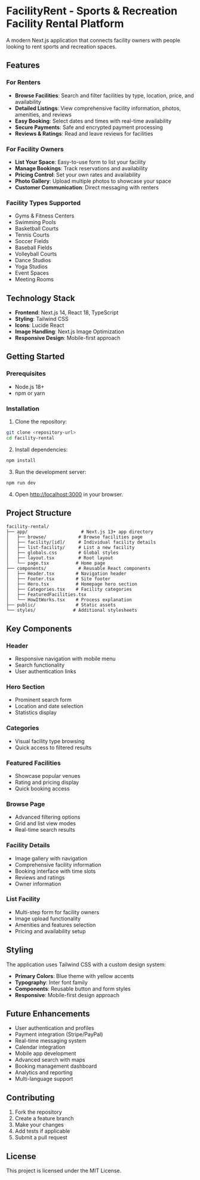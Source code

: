 # FacilityRent - Sports & Recreation Facility Rental Platform

A modern Next.js application that connects facility owners with people looking to rent sports and recreation spaces.

## Features

### For Renters
- **Browse Facilities**: Search and filter facilities by type, location, price, and availability
- **Detailed Listings**: View comprehensive facility information, photos, amenities, and reviews
- **Easy Booking**: Select dates and times with real-time availability
- **Secure Payments**: Safe and encrypted payment processing
- **Reviews & Ratings**: Read and leave reviews for facilities

### For Facility Owners
- **List Your Space**: Easy-to-use form to list your facility
- **Manage Bookings**: Track reservations and availability
- **Pricing Control**: Set your own rates and availability
- **Photo Gallery**: Upload multiple photos to showcase your space
- **Customer Communication**: Direct messaging with renters

### Facility Types Supported
- Gyms & Fitness Centers
- Swimming Pools
- Basketball Courts
- Tennis Courts
- Soccer Fields
- Baseball Fields
- Volleyball Courts
- Dance Studios
- Yoga Studios
- Event Spaces
- Meeting Rooms

## Technology Stack

- **Frontend**: Next.js 14, React 18, TypeScript
- **Styling**: Tailwind CSS
- **Icons**: Lucide React
- **Image Handling**: Next.js Image Optimization
- **Responsive Design**: Mobile-first approach

## Getting Started

### Prerequisites
- Node.js 18+ 
- npm or yarn

### Installation

1. Clone the repository:
```bash
git clone <repository-url>
cd facility-rental
```

2. Install dependencies:
```bash
npm install
```

3. Run the development server:
```bash
npm run dev
```

4. Open [http://localhost:3000](http://localhost:3000) in your browser.

## Project Structure

```
facility-rental/
├── app/                    # Next.js 13+ app directory
│   ├── browse/            # Browse facilities page
│   ├── facility/[id]/     # Individual facility details
│   ├── list-facility/     # List a new facility
│   ├── globals.css        # Global styles
│   ├── layout.tsx         # Root layout
│   └── page.tsx          # Home page
├── components/            # Reusable React components
│   ├── Header.tsx        # Navigation header
│   ├── Footer.tsx        # Site footer
│   ├── Hero.tsx          # Homepage hero section
│   ├── Categories.tsx    # Facility categories
│   ├── FeaturedFacilities.tsx
│   └── HowItWorks.tsx    # Process explanation
├── public/               # Static assets
└── styles/              # Additional stylesheets
```

## Key Components

### Header
- Responsive navigation with mobile menu
- Search functionality
- User authentication links

### Hero Section
- Prominent search form
- Location and date selection
- Statistics display

### Categories
- Visual facility type browsing
- Quick access to filtered results

### Featured Facilities
- Showcase popular venues
- Rating and pricing display
- Quick booking access

### Browse Page
- Advanced filtering options
- Grid and list view modes
- Real-time search results

### Facility Details
- Image gallery with navigation
- Comprehensive facility information
- Booking interface with time slots
- Reviews and ratings
- Owner information

### List Facility
- Multi-step form for facility owners
- Image upload functionality
- Amenities and features selection
- Pricing and availability setup

## Styling

The application uses Tailwind CSS with a custom design system:

- **Primary Colors**: Blue theme with yellow accents
- **Typography**: Inter font family
- **Components**: Reusable button and form styles
- **Responsive**: Mobile-first design approach

## Future Enhancements

- User authentication and profiles
- Payment integration (Stripe/PayPal)
- Real-time messaging system
- Calendar integration
- Mobile app development
- Advanced search with maps
- Booking management dashboard
- Analytics and reporting
- Multi-language support

## Contributing

1. Fork the repository
2. Create a feature branch
3. Make your changes
4. Add tests if applicable
5. Submit a pull request

## License

This project is licensed under the MIT License.